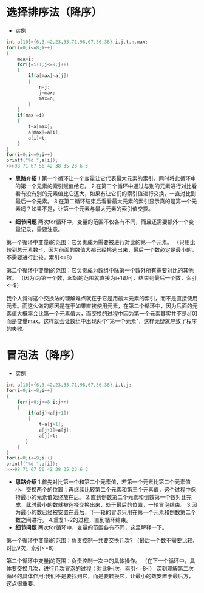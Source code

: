 # 选择排序法（降序）
 - 实例
```c
int a[10]={6,3,42,23,35,71,98,67,56,38},i,j,t,n,max;
for(i=0;i<=8;i++)
{
	max=i; 
  	for(j=i+1;j<=9;j++)  
	{
	  	if(a[max]<a[j])
  	    {
		  	n=j;
			j=max;
			max=n;
     	}
    }
	if(max!=i)
	{
		t=a[max];
  		a[max]=a[i];
  		a[i]=t;
  	}
}
for(i=0;i<=9;i++)
printf("%d ",a[i]);
>>>98 71 67 56 42 38 35 23 6 3 
```
 - **思路介绍**
1.第一个循环让一个变量让它代表最大元素的索引，同时将此循环中的第一个元素的索引赋值给它。
2.在第二个循环中通过与别的元素进行对比看看有没有别的元素值比它还大，如果有让它们的索引值进行交换，一直对比到最后一个元素。
3.在第二循环结束后看看最大元素的索引显示真的是第一个元素吗？如果不是，让第一个元素与最大元素的索引值交换。
 
 - **细节问题**
两次for循环中，变量的范围不仅各有不同，而且还需要额外一个变量记录，需要注意。

  第一个循环中变量i的范围：它负责成为需要被进行对比的第一个元素。
（只用比较到总元素数-1，因为前面的数值大都已经挑选出来，最后一个数必定是最小的，不需要进行比较，索引<=8）

  第二个循环中变量j的范围：它负责成为数组中除第一个数外所有需要对比的其他数。
（因为i为第一个数，起始的范围就直接为i+1即可，结束到最后一个数，索引<=9）
  
  我个人觉得这个交换法的理解难点就在于它是用最大元素的索引，而不是直接使用元素。而这么做的原因是在于如果直接使用元素，在第二个循环中，因为后面的元素值大概率会比第一个元素值大，而交换的过程中因为第一个元素其实并不是a[0]而是变量max。这样就会让数组中出现两个“第一个元素”，这样无疑就导致了程序的失败。
# 冒泡法（降序）
 - 实例
```c
int a[10]={6,3,42,23,35,71,98,67,56,38},i,t,j;
for(i=0;i<=8;i++)
{  
	for(j=0;j<=8-i;j++)
    {
		if(a[j]<a[j+1])
		{
			t=a[j+1];
        	a[j+1]=a[j];
        	a[j]=t;
	   }
    }
}
for(i=0;i<=9;i++)
printf("%d ",a[i]);
>>>98 71 67 56 42 38 35 23 6 3 
```
 - **思路介绍**
1.首先对比第一个和第二个元素值，若第一个元素比第二个元素值小，交换两个的位置；再继续比较第二个元素和第三个元素值，这个过程中保持最小的元素值始终放在后。
2.直到倒数第二个元素和倒数第一个数对比完成，此时最小的数就被选择交换出来，处于最后的位置，一轮冒泡结束。
3.因为最小的数已经被安置在最后，下一轮的冒泡只用在第一个元素和倒数第二个数之间进行。
4.重复1~2的过程，直到循环结束。
 - **细节问题**
两次for循环中，变量的范围各有不同，这里解释一下。

  第一个循环中变量i的范围：负责控制一共要交换几次?
（最后一个数不需要比较:对比9次，索引<=8）

  第二个循环中变量j的范围：负责控制一次中的具体操作。
（在下一个循环中，具体要交换几次，进行几次冒泡的过程：对比9-i次，索引<=8-i）
深刻理解第二次循环的具体作用:我们不是要找到它，而是要转换它，让最小的数安置于最后方，这点很重要。
